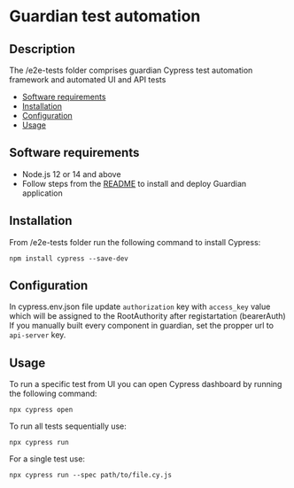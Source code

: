 # Guardian test automation

## Description
The /e2e-tests folder comprises guardian Cypress test automation framework and automated UI and API tests
- [Software requirements](#software-requirements)
- [Installation](#installation)
- [Configuration](#configuration)
- [Usage](#usage)

## Software requirements
- Node.js 12 or 14 and above
- Follow steps from the [README](https://github.com/hashgraph/guardian/blob/main/README.md) to install and deploy Guardian application

## Installation

From /e2e-tests folder run the following command to install Cypress: 

`npm install cypress --save-dev`

## Configuration 
In cypress.env.json file update `authorization` key with `access_key` value which will be assigned to the RootAuthority after registartation (bearerAuth)
If you manually built every component in guardian, set the propper url to `api-server` key.

## Usage

To run a specific test from UI you can open Cypress dashboard by running the following command:

`npx cypress open`

To run all tests sequentially use:

`npx cypress run`

For a single test use:

`npx cypress run --spec path/to/file.cy.js`
